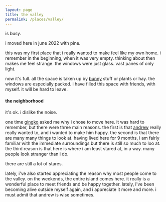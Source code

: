 ```yaml
---
layout: page
title: the valley
permalink: /places/valley/
---
```


is busy.

i moved here in june 2022 with pine.

this was my first place that i really wanted to make feel like my own home. i remember in the beginning, when it was very empty. thinking about then makes me feel strange. the windows were just glass. vast panes of only light. 

now it's full. all the space is taken up by [bunny](/friends/nanachimitty) stuff or plants or hay. the windows are especially packed. i have filled this space with friends, with myself. it will be hard to leave.

#### the neighborhood
it's ok. i dislike the noise.

one time [gingko](/friends/gingko) asked me why i chose to move here. it was hard to remember, but there were three main reasons. the first is that [andrew](/andrew) really really wanted to, and i wanted to make him happy. the second is that there are many many things to look at. having lived here for 9 months, i am fairly familiar with the immediate surroundings but there is still so much to loo at. the third reason is that here is where i am least stared at, in a way. many people look stranger than i do. 

there are still a lot of stares. 

lately, i've also started appreciating the reason why most people come to the valley. on the weekends, the entire island comes here. it really is a wonderful place to meet friends and be happy together. lately, i've been becoming alive outside myself again, and i appreciate it more and more. i must admit that andrew is wise sometimes.